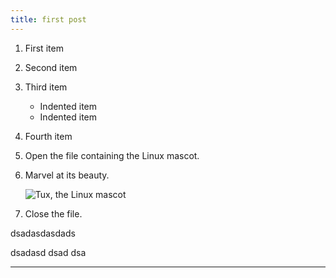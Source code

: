 ```yaml
---
title: first post
---
```


1. First item
2. Second item
3. Third item
    - Indented item
    - Indented item
4. Fourth item
5. Open the file containing the Linux mascot.
6. Marvel at its beauty.

   ![Tux, the Linux mascot](/img/o_h_logo.png)

7. Close the file.


dsadasdasdads 

dsadasd
dsad
dsa

_________________